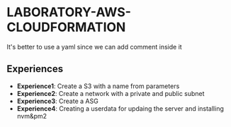 # LABORATORY-AWS-CLOUDFORMATION

It's better to use a yaml since we can add comment inside it

## Experiences

- **Experience1**: Create a S3 with a name from parameters
- **Experience2**: Create a network with a private and public subnet
- **Experience3**: Create a ASG
- **Experience4**: Creating a userdata for updaing the server and installing nvm&pm2 
